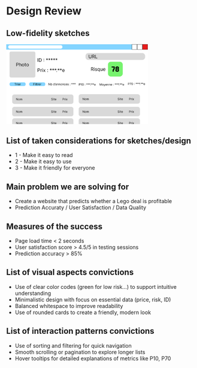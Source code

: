 # Design Review

## Low-fidelity sketches

<img src="./img/Slide16_9-2.png" width="75%"/>

## List of taken considerations for sketches/design

* 1 - Make it easy to read
* 2 - Make it easy to use
* 3 - Make it friendly for everyone

## Main problem we are solving for

* Create a website that predicts whether a Lego deal is profitable
* Prediction Accuraty / User Satisfaction / Data Quality

## Measures of the success

* Page load time < 2 seconds
* User satisfaction score > 4.5/5 in testing sessions
* Prediction accuracy > 85%

## List of visual aspects convictions

* Use of clear color codes (green for low risk...) to support intuitive understanding
* Minimalistic design with focus on essential data (price, risk, ID)
* Balanced whitespace to improve readability
* Use of rounded cards to create a friendly, modern look

## List of interaction patterns convictions

* Use of sorting and filtering for quick navigation
* Smooth scrolling or pagination to explore longer lists
* Hover tooltips for detailed explanations of metrics like P10, P70